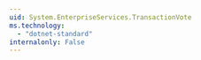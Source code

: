```yaml
---
uid: System.EnterpriseServices.TransactionVote
ms.technology: 
  - "dotnet-standard"
internalonly: False
---
```

